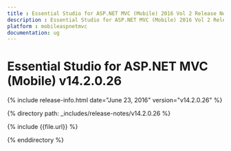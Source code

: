 ```yaml
---
title : Essential Studio for ASP.NET MVC (Mobile) 2016 Vol 2 Release Notes
description : Essential Studio for ASP.NET MVC (Mobile) 2016 Vol 2 Release Notes
platform : mobileaspnetmvc
documentation: ug
---
```


# Essential Studio for ASP.NET MVC (Mobile) v14.2.0.26

{% include release-info.html date="June 23, 2016" version="v14.2.0.26" %} 

{% directory path: _includes/release-notes/v14.2.0.26 %}

{% include {{file.url}} %}

{% enddirectory %}
